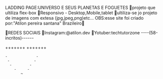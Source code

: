 LADDING PAGE:UNIVERSO E SEUS PLANETAS E FOGUETES
🔹projeto que ultiliza flex-box
🔹Responsivo - Desktop,Mobile,tablet
🔹ultiliza-se jo projeto de imagens com extesa
(jpg,jpeg,png)etc...
OBS:esse site foi criado por:"Atilon pereira santana"
Brazileiro👏

🔺REDES SOCIAIS
📌Instagram:@atilon.dev
📌Yotuber:techtutorzone
----(58-incritos)------

+++++++           +++++++

    -             -
     -           -
      -        -
        -     -
           ~
